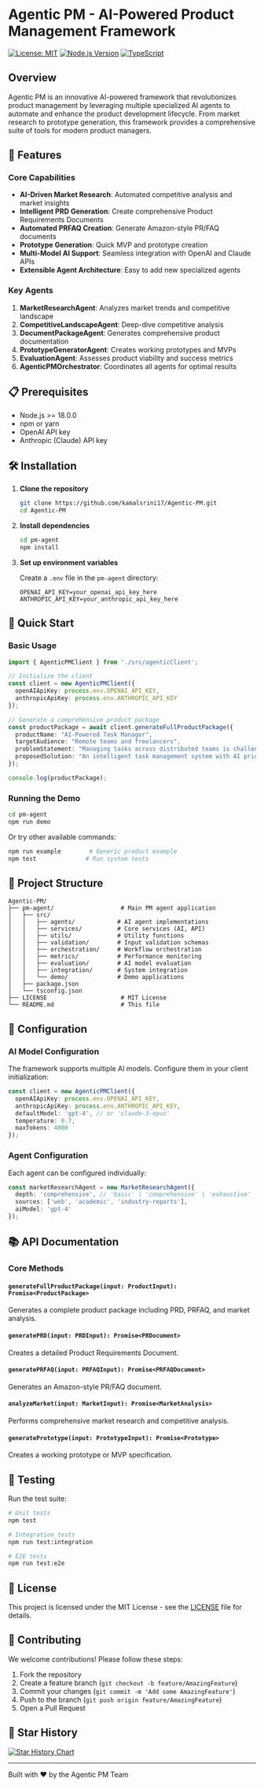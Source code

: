 # Agentic PM - AI-Powered Product Management Framework

[![License: MIT](https://img.shields.io/badge/License-MIT-yellow.svg)](https://opensource.org/licenses/MIT)
[![Node.js Version](https://img.shields.io/badge/node-%3E%3D18.0.0-brightgreen)](https://nodejs.org)
[![TypeScript](https://img.shields.io/badge/TypeScript-5.0-blue)](https://www.typescriptlang.org/)

## Overview

Agentic PM is an innovative AI-powered framework that revolutionizes product management by leveraging multiple specialized AI agents to automate and enhance the product development lifecycle. From market research to prototype generation, this framework provides a comprehensive suite of tools for modern product managers.

## 🚀 Features

### Core Capabilities
- **AI-Driven Market Research**: Automated competitive analysis and market insights
- **Intelligent PRD Generation**: Create comprehensive Product Requirements Documents
- **Automated PRFAQ Creation**: Generate Amazon-style PR/FAQ documents
- **Prototype Generation**: Quick MVP and prototype creation
- **Multi-Model AI Support**: Seamless integration with OpenAI and Claude APIs
- **Extensible Agent Architecture**: Easy to add new specialized agents

### Key Agents
1. **MarketResearchAgent**: Analyzes market trends and competitive landscape
2. **CompetitiveLandscapeAgent**: Deep-dive competitive analysis
3. **DocumentPackageAgent**: Generates comprehensive product documentation
4. **PrototypeGeneratorAgent**: Creates working prototypes and MVPs
5. **EvaluationAgent**: Assesses product viability and success metrics
6. **AgenticPMOrchestrator**: Coordinates all agents for optimal results

## 📋 Prerequisites

- Node.js >= 18.0.0
- npm or yarn
- OpenAI API key
- Anthropic (Claude) API key

## 🛠️ Installation

1. **Clone the repository**
   ```bash
   git clone https://github.com/kamalsrini17/Agentic-PM.git
   cd Agentic-PM
   ```

2. **Install dependencies**
   ```bash
   cd pm-agent
   npm install
   ```

3. **Set up environment variables**
   
   Create a `.env` file in the `pm-agent` directory:
   ```env
   OPENAI_API_KEY=your_openai_api_key_here
   ANTHROPIC_API_KEY=your_anthropic_api_key_here
   ```

## 🚀 Quick Start

### Basic Usage

```typescript
import { AgenticPMClient } from './src/agenticClient';

// Initialize the client
const client = new AgenticPMClient({
  openAIApiKey: process.env.OPENAI_API_KEY,
  anthropicApiKey: process.env.ANTHROPIC_API_KEY
});

// Generate a comprehensive product package
const productPackage = await client.generateFullProductPackage({
  productName: "AI-Powered Task Manager",
  targetAudience: "Remote teams and freelancers",
  problemStatement: "Managing tasks across distributed teams is challenging",
  proposedSolution: "An intelligent task management system with AI prioritization"
});

console.log(productPackage);
```

### Running the Demo

```bash
cd pm-agent
npm run demo
```

Or try other available commands:
```bash
npm run example        # Generic product example
npm test              # Run system tests
```


## 📁 Project Structure

```
Agentic-PM/
├── pm-agent/                   # Main PM agent application
│   ├── src/
│   │   ├── agents/            # AI agent implementations
│   │   ├── services/          # Core services (AI, API)
│   │   ├── utils/             # Utility functions
│   │   ├── validation/        # Input validation schemas
│   │   ├── orchestration/     # Workflow orchestration
│   │   ├── metrics/           # Performance monitoring
│   │   ├── evaluation/        # AI model evaluation
│   │   ├── integration/       # System integration
│   │   └── demo/              # Demo applications
│   ├── package.json
│   └── tsconfig.json
├── LICENSE                     # MIT License
└── README.md                   # This file
```

## 🔧 Configuration

### AI Model Configuration

The framework supports multiple AI models. Configure them in your client initialization:

```typescript
const client = new AgenticPMClient({
  openAIApiKey: process.env.OPENAI_API_KEY,
  anthropicApiKey: process.env.ANTHROPIC_API_KEY,
  defaultModel: 'gpt-4', // or 'claude-3-opus'
  temperature: 0.7,
  maxTokens: 4000
});
```

### Agent Configuration

Each agent can be configured individually:

```typescript
const marketResearchAgent = new MarketResearchAgent({
  depth: 'comprehensive', // 'basic' | 'comprehensive' | 'exhaustive'
  sources: ['web', 'academic', 'industry-reports'],
  aiModel: 'gpt-4'
});
```

## 📚 API Documentation

### Core Methods

#### `generateFullProductPackage(input: ProductInput): Promise<ProductPackage>`
Generates a complete product package including PRD, PRFAQ, and market analysis.

#### `generatePRD(input: PRDInput): Promise<PRDocument>`
Creates a detailed Product Requirements Document.

#### `generatePRFAQ(input: PRFAQInput): Promise<PRFAQDocument>`
Generates an Amazon-style PR/FAQ document.

#### `analyzeMarket(input: MarketInput): Promise<MarketAnalysis>`
Performs comprehensive market research and competitive analysis.

#### `generatePrototype(input: PrototypeInput): Promise<Prototype>`
Creates a working prototype or MVP specification.

## 🧪 Testing

Run the test suite:

```bash
# Unit tests
npm test

# Integration tests
npm run test:integration

# E2E tests
npm run test:e2e
```

## 📄 License

This project is licensed under the MIT License - see the [LICENSE](LICENSE) file for details.

## 🤝 Contributing

We welcome contributions! Please follow these steps:

1. Fork the repository
2. Create a feature branch (`git checkout -b feature/AmazingFeature`)
3. Commit your changes (`git commit -m 'Add some AmazingFeature'`)
4. Push to the branch (`git push origin feature/AmazingFeature`)
5. Open a Pull Request


## 🌟 Star History

[![Star History Chart](https://api.star-history.com/svg?repos=kamalsrini17/Agentic-PM&type=Date)](https://star-history.com/#kamalsrini17/Agentic-PM&Date)

---

Built with ❤️ by the Agentic PM Team
